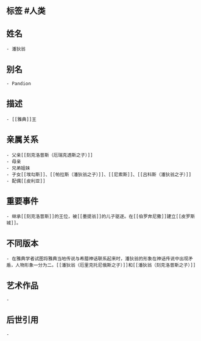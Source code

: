 ## 标签  #人类
## 姓名
	- 潘狄翁
## 别名
	- Pandion
## 描述
	- [[雅典]]王
## 亲属关系
	- 父亲[[刻克洛普斯（厄瑞克透斯之子）]]
	- 母亲
	- 兄弟姐妹
	- 子女[[埃勾斯]]、[[帕拉斯（潘狄翁之子）]]、[[尼索斯]]、[[吕科斯（潘狄翁之子）]]
	- 配偶[[皮利亚]]
## 重要事件
	- 继承[[刻克洛普斯]]的王位，被[[墨提翁]]的儿子驱逐。在[[伯罗奔尼撒]]建立[[皮罗斯城]]。
## 不同版本
	- 在雅典学者试图将雅典当地传说与希腊神话联系起来时，潘狄翁的形象在神话传说中出现矛盾，人物形象一分为二。[[潘狄翁（厄里克托尼俄斯之子）]]和[[潘狄翁（刻克洛普斯之子）]]
## 艺术作品
	-
## 后世引用
	-
